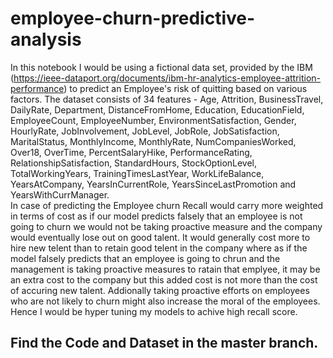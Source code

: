 # employee-churn-predictive-analysis
In this notebook I would be using a fictional data set, provided by the IBM (https://ieee-dataport.org/documents/ibm-hr-analytics-employee-attrition-performance) to predict an Employee's risk of quitting based on various factors. The dataset consists of 34 features - Age, Attrition, BusinessTravel, DailyRate, Department, DistanceFromHome, Education, EducationField, EmployeeCount, EmployeeNumber, EnvironmentSatisfaction, Gender, HourlyRate, JobInvolvement, JobLevel, JobRole, JobSatisfaction, MaritalStatus, MonthlyIncome, MonthlyRate, NumCompaniesWorked, Over18, OverTime, PercentSalaryHike, PerformanceRating, RelationshipSatisfaction, StandardHours, StockOptionLevel, TotalWorkingYears, TrainingTimesLastYear, WorkLifeBalance, YearsAtCompany, YearsInCurrentRole, YearsSinceLastPromotion and YearsWithCurrManager.<br/>
In case of predicting the Employee churn Recall would carry more weighted in terms of cost as if our model predicts falsely that an employee is not going to churn we would not be taking proactive measure and the company would eventually lose out on good talent. It would generally cost more to hire new telent than to retain good telent in the company where as if the model falsely predicts that an employee is going to chrun and the management is taking proactive measures to ratain that emplyee, it may be an extra cost to the company but this added cost is not more than the cost of accuring new talent. Addionally taking proactive efforts on employees who are not likely to churn might also increase the moral of the employees. Hence I would be hyper tuning my models to achive high recall score.
<br/>
## Find the Code and Dataset in the master branch.
